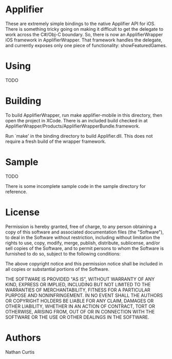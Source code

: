 Applifier
========

These are extremely simple bindings to the native Applifier API for iOS. There
is something tricky going on making it difficult to get the delegate to work
across the C#/Obj-C boundary. So, there is now an ApplifierWrapper iOS framework
in ApplifierWrapper. That framework handles the delegate, and currently exposes
only one piece of functionality: showFeaturedGames.

Using
=====

TODO

Building
========

To build ApplifierWrapper, run make applifier-mobile in this directory, then
open the project in XCode. There is an included build checked in at
ApplifierWrapper/Products/ApplifierWrapperBundle.framework.

Run `make' in the binding directory to build Applifier.dll. This does not
require a fresh build of the wrapper framework.

Sample
======

TODO

There is some incomplete sample code in the sample directory for reference.

License
=======

Permission is hereby granted, free of charge, to any person obtaining a copy
of this software and associated documentation files (the "Software"), to deal
in the Software without restriction, including without limitation the rights
to use, copy, modify, merge, publish, distribute, sublicense, and/or sell
copies of the Software, and to permit persons to whom the Software is
furnished to do so, subject to the following conditions:

The above copyright notice and this permission notice shall be included in
all copies or substantial portions of the Software.

THE SOFTWARE IS PROVIDED "AS IS", WITHOUT WARRANTY OF ANY KIND, EXPRESS OR
IMPLIED, INCLUDING BUT NOT LIMITED TO THE WARRANTIES OF MERCHANTABILITY,
FITNESS FOR A PARTICULAR PURPOSE AND NONINFRINGEMENT. IN NO EVENT SHALL THE
AUTHORS OR COPYRIGHT HOLDERS BE LIABLE FOR ANY CLAIM, DAMAGES OR OTHER
LIABILITY, WHETHER IN AN ACTION OF CONTRACT, TORT OR OTHERWISE, ARISING FROM,
OUT OF OR IN CONNECTION WITH THE SOFTWARE OR THE USE OR OTHER DEALINGS IN
THE SOFTWARE.


Authors
=======

Nathan Curtis
